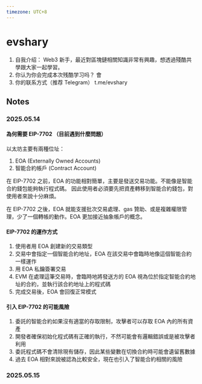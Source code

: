 ```yaml
---
timezone: UTC+8
---
```


# evshary

1. 自我介绍：
     Web3 新手，最近對區塊鏈相關知識非常有興趣，想透過殘酷共學跟大家一起學習。
2. 你认为你会完成本次残酷学习吗？
     會
3. 你的联系方式（推荐 Telegram）
     t.me/evshary

## Notes

<!-- Content_START -->

### 2025.05.14

#### 為何需要 EIP-7702 （目前遇到什麼問題）

以太坊主要有兩種位址：
1. EOA (Externally Owned Accounts)
2. 智能合約帳戶 (Contract Account)

在 EIP-7702 之前，EOA 的功能相對簡單，主要是發送交易功能。不能像是智能合約錢包能夠執行程式碼。
因此使用者必須要先把資產轉移到智能合約錢包，對使用者來說十分麻煩。

在 EIP-7702 之後，EOA 就能支援批次交易處理、gas 贊助、或是複雜權限管理，少了一個轉帳的動作。EOA 更加接近抽象帳戶的概念。

#### EIP-7702 的運作方式

1. 使用者用 EOA 創建新的交易類型
2. 交易中會指定一個智能合約地址，EOA 在該交易中會臨時地像這個智能合約一樣運作
3. 用 EOA 私鑰簽署交易
4. EVM 在處理這筆交易時，會臨時地將發送方的 EOA 視為位於指定智能合約地址的合約，並執行該合約地址上的程式碼
5. 完成交易後，EOA 會回復正常模式

#### 引入 EIP-7702 的可能風險

1. 委託的智能合約如果沒有適當的存取限制，攻擊者可以存取 EOA 內的所有資產
2. 開發者確保初始化程式碼有正確的執行，不然可能會有邏輯錯誤或是被攻擊者利用
3. 委託程式碼不會清除現有儲存，因此某些變數在切換合約時可能會遺留舊數據
4. 過去 EOA 相對來說被認為比較安全，現在也引入了智能合約相關的風險

### 2025.05.15

<!-- Content_END -->
